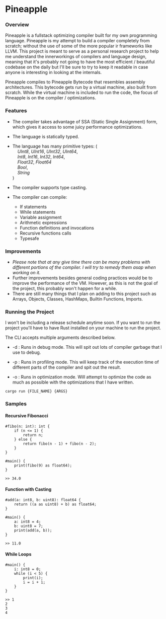 # Pineapple

### Overview
Pineapple is a fullstack optimizing compiler built for my own programming language. Pineapple is my attempt to build a compiler completely from scratch; without the use of some of the more popular ir frameworks like LLVM. This project is meant to serve as a personal research project to help me understand the innerworkings of compilers and language design, meaning that it's probably not going to have the most efficient / beautiful codebase on the daily but I'll be sure to try to keep it readable in case anyone is interesting in looking at the internals.

Pineapple compiles to Pineapple Bytecode that resembles assembly architectures. This bytecode gets run by a virtual machine, also built from scratch. While the virtual machine is included to run the code, the focus of Pineapple is on the compiler / optimizations.

### Features
- The compiler takes advantage of SSA (Static Single Assignment) form, which gives it access to some juicy performance optimizations.

- The language is statically typed.

- The language has many primitive types: (
    <br>&nbsp;&nbsp;&nbsp;&nbsp;*UInt8*, *UInt16*, *UInt32*, *UInt64*,
    <br>&nbsp;&nbsp;&nbsp;&nbsp;*Int8*, *Int16*, *Int32*, *Int64*,
    <br>&nbsp;&nbsp;&nbsp;&nbsp;*Float32*, *Float64*
    <br>&nbsp;&nbsp;&nbsp;&nbsp;*Bool*,
    <br>&nbsp;&nbsp;&nbsp;&nbsp;*String*
<br>)

- The compiler supports type casting.
  
- The compiler can compile:
    - If statements
    - While statements
    - Variable assignment
    - Arithmetic expressions
    - Function definitions and invocations
    - Recursive functions calls
    - Typesafe

### Improvements
- *Please note that at any give time there can be many problems with different portions of the compiler. I will try to remedy them asap when working on it.*
- Further improvements besides general coding practices would be to improve the performance of the VM. However, as this is not the goal of the project, this probably won't happen for a while.
- There are still many things that I plan on adding to this project such as Arrays, Objects, Classes, HashMaps, Builtin Functions, Imports.

### Running the Project
I won't be including a release schedule anytime soon. If you want to run the project you'll have to have Rust installed on your machine to run the project.

The CLI accepts multiple arguments described below.
- -d : Runs in debug mode. This will spit out lots of compiler garbage that I use to debug.

- -p : Runs in profiling mode. This will keep track of the execution time of different parts of the compiler and spit out the result.

- -o : Runs in optimization mode. Will attempt to optimize the code as much as possible with the optimizations that I have written.

```
cargo run {FILE_NAME} {ARGS}
```

### Samples
#### Recursive Fibonacci
```
#fibo(n: int): int {
    if (n <= 1) {
        return n;
    } else {
        return fibo(n - 1) + fibo(n - 2);
    }
}

#main() {
    print(fibo(9) as float64);
}
```
```
>> 34.0
```

#### Function with Casting
```
#add(a: int8, b: uint8): float64 {
    return ((a as uint8) + b) as float64;
}

#main() {
    a: int8 = 4;
    b: uint8 = 7;
    print(add(a, b));
}
```
```
>> 11.0
```

#### While Loops
```
#main() {
    i: int8 = 0;
    while (i < 5) {
        print(i);
        i = i + 1;
    }
}
```
```
>> 1
2
3
4
```
